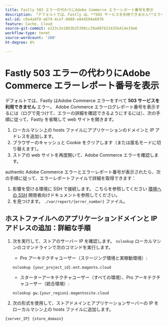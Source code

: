 ```yaml
---
title: Fastly 503 エラーの代わりにAdobe Commerce エラーレポート番号を表示
description: 「デフォルトでは、Fastly は、**503 サービスを利用できません**エラーの背後にあるすべてのAdobe Commerce エラーを非表示にします。 Adobe Commerce エラーログレポート番号を表示するには（ログで見つけてエラーの詳細を確認できるようにするには）、次の手順に従って、Fastly を省略して web サイトを開きます。'
exl-id: c0a4a9f8-a674-4cef-8088-e844594e6076
feature: Cache, Cloud
source-git-commit: e223c2e1063b25399cc29a087623435b414e19a6
workflow-type: tm+mt
source-wordcount: '260'
ht-degree: 0%

---
```


# Fastly 503 エラーの代わりにAdobe Commerce エラーレポート番号を表示

デフォルトでは、Fastly はAdobe Commerce エラーをすべて **503 サービスを利用できません** エラー。 Adobe Commerce エラーログレポート番号を表示するには（ログで見つけて、エラーの詳細を確認できるようにするには）、次の手順に従って、Fastly を省略して web サイトを開きます。

1. ローカルマシン上の hosts ファイルにアプリケーションのドメインと IP アドレスを追加します。
1. ブラウザーのキャッシュと Cookie をクリアします（または匿名モードに切り替えます）。
1. ストアの web サイトを再度開いて、Adobe Commerce エラーを確認します。

authentic Adobe Commerce エラーとエラーレポート番号が表示されたら、次の手順に従って、エラーレポートファイルで詳細を取得できます：

1. 影響を受ける環境に SSH で接続します。 こちらを参照してください [環境への SSH](https://devdocs.magento.com/guides/v2.3/cloud/env/environments-ssh.html#ssh) 開発者向けドキュメントを参照してください。
1. を見つけます。 `./var/report/{error_number}` ファイル。

## ホストファイルへのアプリケーションドメインと IP アドレスの追加：詳細な手順

1. 次を実行して、ストアのサーバー IP を確認します。 `nslookup` ローカルマシンのコマンドラインで次のコマンドを実行します。
   * Pro アーキテクチャユーザー（ステージング環境と実稼動環境）:

   ```
   nslookup {your_project_id}.ent.magento.cloud
   ```

   * スターターアーキテクチャユーザー（すべての環境）、Pro アーキテクチャユーザー（統合環境）:

   ```
   nslookup gw.{your_region}.magentosite.cloud
   ```

1. 次の形式を使用して、ストアドメインとアプリケーションサーバーの IP をローカルマシン上の hosts ファイルに追加します。

```
{server_IP} {store_domain}
```
